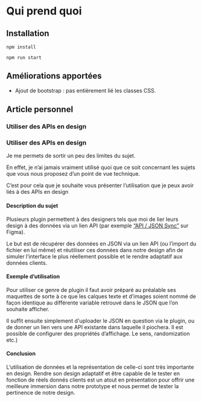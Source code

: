 # Qui prend quoi

## Installation

`npm install`

`npm run start`

## Améliorations apportées

- Ajout de bootstrap : pas entièrement lié les classes CSS. 

## Article personnel

### Utiliser des APIs en design  



### Utiliser des APIs en design 

Je me permets de sortir un peu des limites du sujet.

En effet, je n’ai jamais vraiment utilisé quoi que ce soit concernant les sujets que vous nous proposez d’un point de vue technique. 

C’est pour cela que je souhaite vous présenter l’utilisation que je peux avoir liés à des APIs en design 

#### Description du sujet

Plusieurs plugin permettent à des designers tels que moi de lier leurs design à des données via un lien API (par exemple [“API / JSON Sync”](https://www.figma.com/community/plugin/784880696244762700/API-%2F-JSON-Sync) sur Figma). 

Le but est de récupérer des données en JSON via un lien API (ou l’import du fichier en lui même) et réutiliser ces données dans notre design afin de simuler l’interface le plus réellement possible et le rendre adaptatif aux données clients. 

#### Exemple d’utilisation

Pour utiliser ce genre de plugin il faut avoir préparé au préalable ses maquettes de sorte à ce que les calques texte et d’images soient nommé de façon identique au différente variable retrouvé dans le JSON que l’on souhaite afficher.

Il suffit ensuite simplement d'uploader le JSON en question via le plugin, ou de donner un lien vers une API existante dans laquelle il piochera. 
Il est possible de configurer des propriétés d’affichage. Le sens, randomization etc.)


#### Conclusion 


L’utilisation de données et la représentation de celle-ci sont très importante en design. Rendre son design adaptatif et être capable de le tester en fonction de réels donnés clients est un atout en présentation pour offrir une meilleure immersion dans notre prototype et nous permet de tester la pertinence de notre design. 
